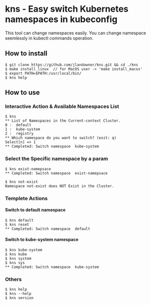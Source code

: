 # kns - Easy switch Kubernetes namespaces in kubeconfig
This tool can change namespaces easily.
You can change namespace seemlessly in kubectl commands operation.

## How to install
```
$ git clone https://github.com/jlandowner/kns.git && cd ./kns
$ make install_linux  // for MacOS user -> 'make install_macos'
$ export PATH=$PATH:/usr/local/bin/
$ kns help
```
## How to use
### Interactive Action & Available Namespaces List

```
$ kns
** List of Namespaces in the Current-context Cluster.
0 :  default
1 :  kube-system
2 :  registry
** Which namespace do you want to switch? (exit: q)
Select[n] => 1
** Completed: Switch namespace  kube-system
```

### Select the Specific namespace by a param
```
$ kns exist-namepsace
** Completed: Switch namespace  exist-namepsace

$ kns not-exist
Namespace not-exist does NOT Exist in the Cluster.
```

### Templete Actions
#### Switch to default namespace
```
$ kns default
$ kns reset
** Completed: Switch namespace  default
```

#### Switch to kube-system namespace
```
$ kns kube-system
$ kns kube
$ kns system
$ kns sys
** Completed: Switch namespace  kube-system
```

### Others
```
$ kns help
$ kns --help
$ kns version
```
